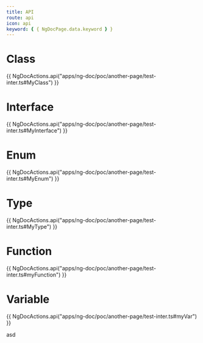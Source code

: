 ```yaml
---
title: API
route: api
icon: api
keyword: { { NgDocPage.data.keyword } }
---
```


# Class

{{ NgDocActions.api("apps/ng-doc/poc/another-page/test-inter.ts#MyClass") }}

# Interface

{{ NgDocActions.api("apps/ng-doc/poc/another-page/test-inter.ts#MyInterface") }}

# Enum

{{ NgDocActions.api("apps/ng-doc/poc/another-page/test-inter.ts#MyEnum") }}

# Type

{{ NgDocActions.api("apps/ng-doc/poc/another-page/test-inter.ts#MyType") }}

# Function

{{ NgDocActions.api("apps/ng-doc/poc/another-page/test-inter.ts#myFunction") }}

# Variable

{{ NgDocActions.api("apps/ng-doc/poc/another-page/test-inter.ts#myVar") }}

asd
